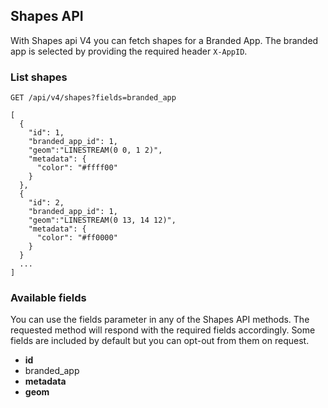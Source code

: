 ## Shapes API
With Shapes api V4 you can fetch shapes for a Branded App. The branded app is selected by providing the required header `X-AppID`.

### List shapes
```
GET /api/v4/shapes?fields=branded_app
```

```
[  
  {  
    "id": 1,
    "branded_app_id": 1,
    "geom":"LINESTREAM(0 0, 1 2)",
    "metadata": {
      "color": "#ffff00"
    }
  },
  {  
    "id": 2,
    "branded_app_id": 1,
    "geom":"LINESTREAM(0 13, 14 12)",
    "metadata": {
      "color": "#ff0000"
    }
  }
  ...
]
```

### Available fields
You can use the fields parameter in any of the Shapes API methods. The requested
method will respond with the required fields accordingly. Some fields are
included by default but you can opt-out from them on request.

* **id**
* branded_app
* **metadata**
* **geom**
